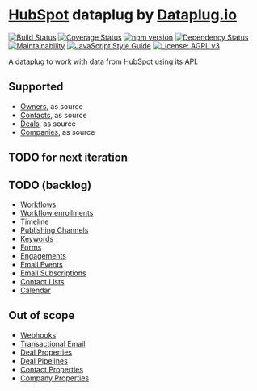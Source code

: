 # [HubSpot](https://www.hubspot.com) dataplug by [Dataplug.io](https://dataplug.io)

[![Build Status](https://img.shields.io/travis/dataplug-io/hubspot-dataplug.svg)](https://travis-ci.org/dataplug-io/hubspot-dataplug)
[![Coverage Status](https://img.shields.io/coveralls/github/dataplug-io/hubspot-dataplug.svg)](https://coveralls.io/github/dataplug-io/hubspot-dataplug?branch=master)
[![npm version](https://badge.fury.io/js/%40dataplug%2Fhubspot-dataplug.svg)](https://badge.fury.io/js/%40dataplug%2Fhubspot-dataplug)
[![Dependency Status](https://img.shields.io/librariesio/github/dataplug-io/hubspot-dataplug.svg)](https://libraries.io/github/dataplug-io/hubspot-dataplug)
[![Maintainability](https://api.codeclimate.com/v1/badges/4774ae94fcd408b1407e/maintainability)](https://codeclimate.com/github/dataplug-io/hubspot-dataplug/maintainability)
[![JavaScript Style Guide](https://img.shields.io/badge/code_style-standard-brightgreen.svg)](https://standardjs.com)
[![License: AGPL v3](https://img.shields.io/badge/License-AGPL%20v3-blue.svg)](https://www.gnu.org/licenses/agpl-3.0)

A dataplug to work with data from [HubSpot](https://www.hubspot.com) using its [API](https://developers.hubspot.com/docs/overview).

## Supported

* [Owners](https://developers.hubspot.com/docs/methods/owners/owners_overview), as source
* [Contacts](https://developers.hubspot.com/docs/methods/contacts/contacts-overview), as source
* [Deals](https://developers.hubspot.com/docs/methods/deals/deals_overview), as source
* [Companies](https://developers.hubspot.com/docs/methods/companies/companies-overview), as source

## TODO for next iteration

## TODO (backlog)

* [Workflows](https://developers.hubspot.com/docs/methods/workflows/workflows_overview)
* [Workflow enrollments](https://developers.hubspot.com/docs/methods/workflows/current_enrollments)
* [Timeline](https://developers.hubspot.com/docs/methods/timeline/timeline-overview)
* [Publishing Channels](https://developers.hubspot.com/docs/methods/social_media/get_channels)
* [Keywords](https://developers.hubspot.com/docs/methods/keywords/get_keywords)
* [Forms](https://developers.hubspot.com/docs/methods/forms/forms_overview)
* [Engagements](https://developers.hubspot.com/docs/methods/engagements/engagements-overview)
* [Email Events](https://developers.hubspot.com/docs/methods/email/email_events_overview)
* [Email Subscriptions](https://developers.hubspot.com/docs/methods/email/email_subscriptions_overview)
* [Contact Lists](https://developers.hubspot.com/docs/methods/lists/contact-lists-overview)
* [Calendar](https://developers.hubspot.com/docs/methods/calendar/list-events)

## Out of scope

* [Webhooks](https://developers.hubspot.com/docs/methods/webhooks/webhooks-overview)
* [Transactional Email](https://developers.hubspot.com/docs/methods/email/transactional_email)
* [Deal Properties](https://developers.hubspot.com/docs/methods/deals/deal_properties_overview)
* [Deal Pipelines](https://developers.hubspot.com/docs/methods/deal-pipelines/overview)
* [Contact Properties](https://developers.hubspot.com/docs/methods/contacts/contact-properties-overview)
* [Company Properties](https://developers.hubspot.com/docs/methods/companies/company-properties-overview)
